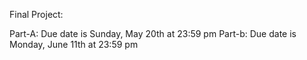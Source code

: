 Final Project:

Part-A: Due date is Sunday, May 20th at 23:59 pm
Part-b: Due date is Monday, June 11th at 23:59 pm





